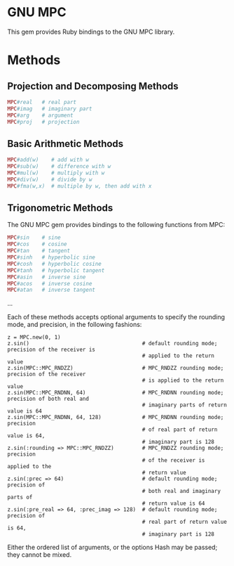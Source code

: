 GNU MPC
=======

This gem provides Ruby bindings to the GNU MPC library.

Methods
=======

Projection and Decomposing Methods
----------------------------------

```ruby
MPC#real   # real part
MPC#imag   # imaginary part
MPC#arg    # argument
MPC#proj   # projection
```

Basic Arithmetic Methods
------------------------

```ruby
MPC#add(w)    # add with w
MPC#sub(w)    # difference with w
MPC#mul(w)    # multiply with w
MPC#div(w)    # divide by w
MPC#fma(w,x)  # multiple by w, then add with x
```

Trigonometric Methods
---------------------

The GNU MPC gem provides bindings to the following functions from MPC:

```ruby
MPC#sin    # sine
MPC#cos    # cosine
MPC#tan    # tangent
MPC#sinh   # hyperbolic sine
MPC#cosh   # hyperbolic cosine
MPC#tanh   # hyperbolic tangent
MPC#asin   # inverse sine
MPC#acos   # inverse cosine
MPC#atan   # inverse tangent
```

...

Each of these methods accepts optional arguments to specify the rounding mode,
and precision, in the following fashions:

```
z = MPC.new(0, 1)
z.sin()                                    # default rounding mode; precision of the receiver is
                                           # applied to the return value
z.sin(MPC::MPC_RNDZZ)                      # MPC_RNDZZ rounding mode; precision of the receiver
                                           # is applied to the return value
z.sin(MPC::MPC_RNDNN, 64)                  # MPC_RNDNN rounding mode; precision of both real and
                                           # imaginary parts of return value is 64
z.sin(MPC::MPC_RNDNN, 64, 128)             # MPC_RNDNN rounding mode; precision
                                           # of real part of return value is 64,
                                           # imaginary part is 128
z.sin(:rounding => MPC::MPC_RNDZZ)         # MPC_RNDZZ rounding mode; precision
                                           # of the receiver is applied to the
                                           # return value
z.sin(:prec => 64)                         # default rounding mode; precision of
                                           # both real and imaginary parts of
                                           # return value is 64
z.sin(:pre_real => 64, :prec_imag => 128)  # default rounding mode; precision of
                                           # real part of return value is 64,
                                           # imaginary part is 128
```

Either the ordered list of arguments, or the options Hash may be passed; they
cannot be mixed.
